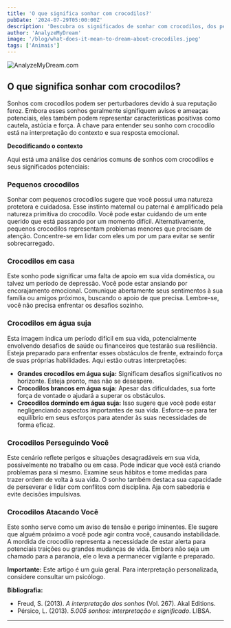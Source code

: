 ```yaml
---
title: 'O que significa sonhar com crocodilos?'
pubDate: '2024-07-29T05:00:00Z'
description: 'Descubra os significados de sonhar com crocodilos, dos pequenos aos grandes, e como esses sonhos podem refletir aspectos da sua vida emocional e mental.'
author: 'AnalyzeMyDream'
image: '/blog/what-does-it-mean-to-dream-about-crocodiles.jpeg'
tags: ['Animais']
---
```


![AnalyzeMyDream.com](/blog/what-does-it-mean-to-dream-about-crocodiles.jpeg)

## O que significa sonhar com crocodilos?

Sonhos com crocodilos podem ser perturbadores devido à sua reputação feroz. Embora esses sonhos geralmente signifiquem avisos e ameaças potenciais, eles também podem representar características positivas como cautela, astúcia e força. A chave para entender seu sonho com crocodilo está na interpretação do contexto e sua resposta emocional.

**Decodificando o contexto**

Aqui está uma análise dos cenários comuns de sonhos com crocodilos e seus significados potenciais:

### Pequenos crocodilos

Sonhar com pequenos crocodilos sugere que você possui uma natureza protetora e cuidadosa. Esse instinto maternal ou paternal é amplificado pela natureza primitiva do crocodilo. Você pode estar cuidando de um ente querido que está passando por um momento difícil. Alternativamente, pequenos crocodilos representam problemas menores que precisam de atenção. Concentre-se em lidar com eles um por um para evitar se sentir sobrecarregado.

### Crocodilos em casa

Este sonho pode significar uma falta de apoio em sua vida doméstica, ou talvez um período de depressão. Você pode estar ansiando por encorajamento emocional. Comunique abertamente seus sentimentos à sua família ou amigos próximos, buscando o apoio de que precisa. Lembre-se, você não precisa enfrentar os desafios sozinho.

### Crocodilos em água suja

Esta imagem indica um período difícil em sua vida, potencialmente envolvendo desafios de saúde ou financeiros que testarão sua resiliência. Esteja preparado para enfrentar esses obstáculos de frente, extraindo força de suas próprias habilidades. Aqui estão outras interpretações:

- **Grandes crocodilos em água suja:** Significam desafios significativos no horizonte. Esteja pronto, mas não se desespere.
- **Crocodilos brancos em água suja:** Apesar das dificuldades, sua forte força de vontade o ajudará a superar os obstáculos.
- **Crocodilos dormindo em água suja:** Isso sugere que você pode estar negligenciando aspectos importantes de sua vida. Esforce-se para ter equilíbrio em seus esforços para atender às suas necessidades de forma eficaz.

### Crocodilos Perseguindo Você

Este cenário reflete perigos e situações desagradáveis ​​em sua vida, possivelmente no trabalho ou em casa. Pode indicar que você está criando problemas para si mesmo. Examine seus hábitos e tome medidas para trazer ordem de volta à sua vida. O sonho também destaca sua capacidade de perseverar e lidar com conflitos com disciplina. Aja com sabedoria e evite decisões impulsivas.

### Crocodilos Atacando Você

Este sonho serve como um aviso de tensão e perigo iminentes. Ele sugere que alguém próximo a você pode agir contra você, causando instabilidade. A mordida de crocodilo representa a necessidade de estar alerta para potenciais traições ou grandes mudanças de vida. Embora não seja um chamado para a paranoia, ele o leva a permanecer vigilante e preparado.

**Importante:** Este artigo é um guia geral. Para interpretação personalizada, considere consultar um psicólogo.

**Bibliografia:**

* Freud, S. (2013). *A interpretação dos sonhos* (Vol. 267). Akal Editions.
* Pérsico, L. (2013). *5.005 sonhos: interpretação e significado*. LIBSA.

---